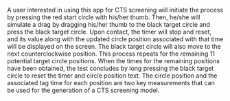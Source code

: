 A user interested in using this app for CTS screening will initiate the process by pressing the red start circle with his/her thumb. Then, he/she will simulate a drag by dragging his/her thumb to the black target circle and press the black target circle. Upon contact, the timer will stop and reset, and its value along with the updated circle position associated with that time will be displayed on the screen. The black target circle will also move to the next counterclockwise position. This process repeats for the remaining 11 potential target circle positions. When the times for the remaining positions have been obtained, the test concludes by long pressing the black target circle to reset the timer and circle position text. The circle position and the associated tag time for each position are two key measurements that can be used for the generation of a CTS screening model.  
